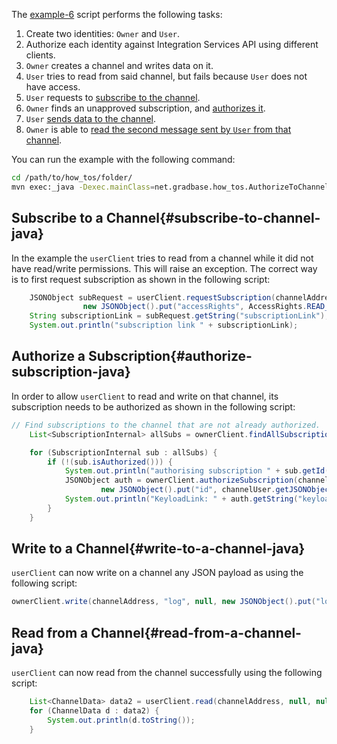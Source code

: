 The [example-6](https://github.com/albydeca/iota-is-sdk/blob/main/examples/src/main/java/net/gradbase/examples/AuthorizeToChannel.java)
script performs the following tasks:

1. Create two identities: `Owner` and `User`.
2. Authorize each identity against Integration Services API using different clients.
3. `Owner` creates a channel and writes data on it.
4. `User` tries to read from said channel, but fails because `User` does not have access.
5. `User` requests to [subscribe to the channel](#subscribe-to-channel-java).
6. `Owner` finds an unapproved subscription, and [authorizes it](#authorize-subscription-java).
7. `User` [sends data to the channel](#write-to-a-channel-java).
8. `Owner` is able to [read the second message sent by `User` from that channel](#read-from-a-channel-java).

You can run the example with the following command:

```bash
cd /path/to/how_tos/folder/
mvn exec:_java -Dexec.mainClass=net.gradbase.how_tos.AuthorizeToChannel
```

## Subscribe to a Channel{#subscribe-to-channel-java}

In the example the `userClient` tries to read from a channel while it did not have read/write permissions. This will raise an exception. The correct way is to first request subscription as shown in the following script:

```java
    JSONObject subRequest = userClient.requestSubscription(channelAddress,
				new JSONObject().put("accessRights", AccessRights.READ_AND_WRITE.toString()));
    String subscriptionLink = subRequest.getString("subscriptionLink");
    System.out.println("subscription link " + subscriptionLink);
```

## Authorize a Subscription{#authorize-subscription-java}

In order to allow `userClient` to read and write on that channel, its subscription needs to be authorized as shown in the following script:

```java
// Find subscriptions to the channel that are not already authorized.
    List<SubscriptionInternal> allSubs = ownerClient.findAllSubscriptions(channelAddress, false);

    for (SubscriptionInternal sub : allSubs) {
        if (!(sub.isAuthorized())) {
            System.out.println("authorising subscription " + sub.getId());
            JSONObject auth = ownerClient.authorizeSubscription(channelAddress,
                    new JSONObject().put("id", channelUser.getJSONObject("doc").getString("id")));
            System.out.println("KeyloadLink: " + auth.getString("keyloadLink"));
        }
    }
```

## Write to a Channel{#write-to-a-channel-java}

`userClient` can now write on a channel any JSON payload as using the following script:

```java
ownerClient.write(channelAddress, "log", null, new JSONObject().put("log", "This is log number 1"));
```

## Read from a Channel{#read-from-a-channel-java}

`userClient` can now read from the channel successfully using the following script:

```java
    List<ChannelData> data2 = userClient.read(channelAddress, null, null, null, null, null);
    for (ChannelData d : data2) {
        System.out.println(d.toString());
    }
```



